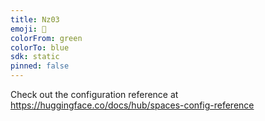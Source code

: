 ```yaml
---
title: Nz03
emoji: 👀
colorFrom: green
colorTo: blue
sdk: static
pinned: false
---
```


Check out the configuration reference at https://huggingface.co/docs/hub/spaces-config-reference
